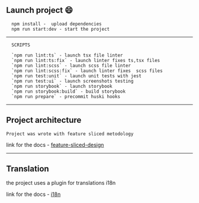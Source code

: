 ## Launch project :smile:

```
  npm install -  upload dependencies
  npm run start:dev - start the project
```

---

```
  SCRIPTS

  `npm run lint:ts` - launch tsx file linter
  `npm run lint:ts:fix` - launch linter fixes ts,tsx files
  `npm run lint:scss` - launch scss file linter
  `npm run lint:scss:fix` - launch linter fixes  scss files
  `npm run test:unit` - launch unit tests with jest
  `npm run test:ui` - launch screenshots testing
  `npm run storybook` - launch storybook
  `npm run storybook:build` - build storybook
  `npm run prepare` - precommit huski hooks

```

---

## Project architecture

    Project was wrote with feature sliced metodology

link for the docs - [feature-sliced-design](https://feature-sliced.design/docs)

---

## Translation

the project uses a plugin for translations i18n

link for the docs - [i18n](https://www.i18next.com/)
